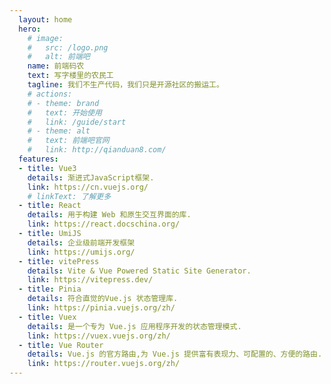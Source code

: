 ```yaml
---
  layout: home
  hero:
    # image: 
    #   src: /logo.png
    #   alt: 前端吧
    name: 前端码农
    text: 写字楼里的农民工
    tagline: 我们不生产代码，我们只是开源社区的搬运工。
    # actions:
    # - theme: brand
    #   text: 开始使用
    #   link: /guide/start
    # - theme: alt
    #   text: 前端吧官网
    #   link: http://qianduan8.com/
  features:
  - title: Vue3
    details: 渐进式JavaScript框架.
    link: https://cn.vuejs.org/
    # linkText: 了解更多
  - title: React
    details: 用于构建 Web 和原生交互界面的库.
    link: https://react.docschina.org/
  - title: UmiJS
    details: 企业级前端开发框架
    link: https://umijs.org/
  - title: vitePress
    details: Vite & Vue Powered Static Site Generator.
    link: https://vitepress.dev/
  - title: Pinia
    details: 符合直觉的Vue.js 状态管理库.
    link: https://pinia.vuejs.org/zh/
  - title: Vuex
    details: 是一个专为 Vue.js 应用程序开发的状态管理模式.
    link: https://vuex.vuejs.org/zh/
  - title: Vue Router
    details: Vue.js 的官方路由,为 Vue.js 提供富有表现力、可配置的、方便的路由.
    link: https://router.vuejs.org/zh/
---
```

